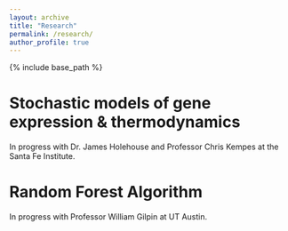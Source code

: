 ```yaml
---
layout: archive
title: "Research"
permalink: /research/
author_profile: true
---
```


{% include base_path %}

Stochastic models of gene expression & thermodynamics
===
In progress with Dr. James Holehouse and Professor Chris Kempes at the Santa Fe Institute. 

Random Forest Algorithm
===
In progress with Professor William Gilpin at UT Austin.

